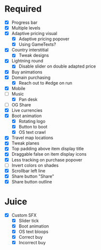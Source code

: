 # Required
- [x] Progress bar
- [x] Multiple levels
- [x] Adaptive pricing visual
  - [x] Adaptive pricing popover
  - [x] Using GameTexts?
- [x] Country interstitial
  - [x] Tweak designs
- [x] Lightning round
  - [x] Disable slider on double adapted price  
- [x] Buy animations
- [x] Domain purchasing
  - [x] Reach out to #edge on run
- [x] Mobile
- [ ] Music
  - [x] Pan desk
- [ ] OG Share
- [x] Live currencies
- [x] Boot animation
  - [x] Rotating logo
  - [x] Button to boot
  - [x] OS text crawl
- [x] Travel map locations
- [x] Tweak planes
- [x] Top padding above item display title
- [x] Draggable false on item display icons
- [x] Less tracking on purchase popover
- [ ] Invert colors on shades
- [x] Scrollbar left line
- [x] Share button "Share"
- [x] Share button outline

# Juice
- [x] Custom SFX
  - [x] Slider tick
  - [x] Boot animation
  - [x] OS text bloops
  - [x] Correct buy
  - [x] Incorrect buy
